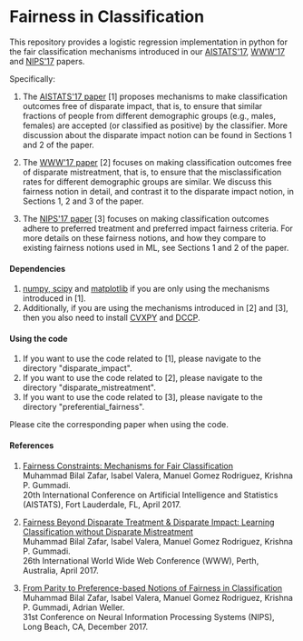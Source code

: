 # Fairness in Classification

 
This repository provides a logistic regression implementation in python for the fair classification mechanisms introduced in our <a href="http://arxiv.org/abs/1507.05259" target="_blank">AISTATS'17</a>, <a href="https://arxiv.org/abs/1610.08452" target="_blank">WWW'17</a> and <a href="https://arxiv.org/abs/1707.00010" target="_blank">NIPS'17</a> papers.

Specifically:

1. The <a href="http://arxiv.org/abs/1507.05259" target="_blank">AISTATS'17 paper</a> [1]  proposes mechanisms to make classification outcomes free of disparate impact, that is, to ensure that similar fractions of people from different demographic groups (e.g., males, females) are accepted (or classified as positive) by the classifier. More discussion about the disparate impact notion can be found in Sections 1 and 2 of the paper.


2. The <a href="https://arxiv.org/abs/1610.08452" target="_blank">WWW'17 paper</a> [2]  focuses on making classification outcomes free of disparate mistreatment, that is, to ensure that the misclassification rates for different demographic groups are similar. We discuss this fairness notion in detail, and contrast it to the disparate impact notion, in Sections 1, 2 and 3 of the paper.


2. The <a href="https://arxiv.org/abs/1707.00010" target="_blank">NIPS'17 paper</a> [3]  focuses on making classification outcomes adhere to preferred treatment and preferred impact fairness criteria. For more details on these fairness notions, and how they compare to existing fairness notions used in ML, see Sections 1 and 2 of the paper.

#### Dependencies 
1. [numpy, scipy](https://www.scipy.org/scipylib/download.html) and [matplotlib](http://matplotlib.org/) if you are only using the mechanisms introduced in [1].
2. Additionally, if you are using the mechanisms introduced in [2] and [3], then you also need to install [CVXPY](https://github.com/cvxgrp/cvxpy) and [DCCP](https://github.com/cvxgrp/dccp).

#### Using the code

1. If you want to use the code related to [1], please navigate to the directory "disparate_impact".
2. If you want to use the code related to [2], please navigate to the directory "disparate_mistreatment".
2. If you want to use the code related to [3], please navigate to the directory "preferential_fairness".

Please cite the corresponding paper when using the code.

#### References
1. <a href="http://arxiv.org/abs/1507.05259" target="_blank">Fairness Constraints: Mechanisms for Fair Classification</a> <br>
Muhammad Bilal Zafar, Isabel Valera, Manuel Gomez Rodriguez, Krishna P. Gummadi. <br>
20th International Conference on Artificial Intelligence and Statistics (AISTATS), Fort Lauderdale, FL, April 2017.
 
 
2. <a href="https://arxiv.org/abs/1610.08452" target="_blank">Fairness Beyond Disparate Treatment & Disparate Impact: Learning Classification without Disparate Mistreatment</a> <br>
Muhammad Bilal Zafar, Isabel Valera, Manuel Gomez Rodriguez, Krishna P. Gummadi. <br>
26th International World Wide Web Conference (WWW), Perth, Australia, April 2017.


3. <a href="https://arxiv.org/abs/1707.00010" target="_blank">From Parity to Preference-based Notions of Fairness in Classification</a> <br>
Muhammad Bilal Zafar, Isabel Valera, Manuel Gomez Rodriguez, Krishna P. Gummadi, Adrian Weller. <br>
31st Conference on Neural Information Processing Systems (NIPS), Long Beach, CA, December 2017.